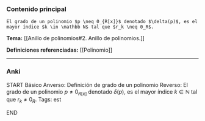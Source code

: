 ### Contenido principal

```ad-Formal
El grado de un polinomio $p \neq 0_{R[x]}$ denotado $\delta(p)$, es el mayor índice $k \in \mathbb N$ tal que $r_k \neq 0_R$.
```

**Tema:** [[Anillo de polinomios#2. Anillo de polinomios.]]

**Definiciones referenciadas:** [[Polinomio]]

---
### Anki

START
Básico
Anverso: Definición de grado de un polinomio
Reverso: El grado de un polinomio $p \neq 0_{R[x]}$ denotado $\delta(p)$, es el mayor índice $k \in \mathbb N$ tal que $r_k \neq 0_R$.
Tags: est
<!--ID: 1733312056008-->
END